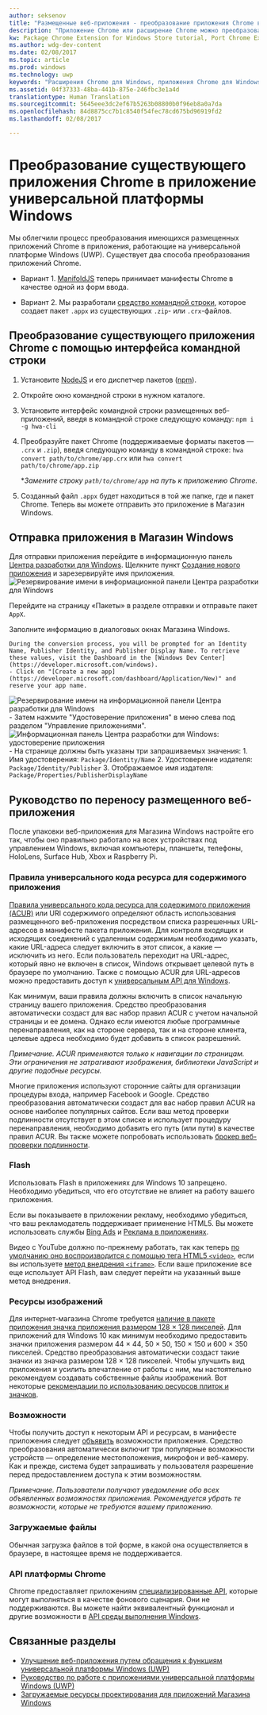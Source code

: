 ```yaml
---
author: seksenov
title: "Размещенные веб-приложения - преобразование приложения Chrome в приложение универсальной платформы Windows"
description: "Приложение Chrome или расширение Chrome можно преобразовать в приложение универсальной платформы Windows (UWP) для Магазина Windows."
kw: Package Chrome Extension for Windows Store tutorial, Port Chrome Extension to Windows 10, How to convert Chrome App to Windows, How to add Chrome Extension to Windows Store, hwa-cli, Hosted Web Apps Command Line Interface CLI Tool, Install Chrome Extension on Windows 10 Device, convert .crx to .AppX
ms.author: wdg-dev-content
ms.date: 02/08/2017
ms.topic: article
ms.prod: windows
ms.technology: uwp
keywords: "Расширения Chrome для Windows, приложения Chrome для Windows, hwa-cli, преобразование .crx в .AppX"
ms.assetid: 04f37333-48ba-441b-875e-246fbc3e1a4d
translationtype: Human Translation
ms.sourcegitcommit: 5645eee3dc2ef67b5263b08800b0f96eb8a0a7da
ms.openlocfilehash: 84d8875cc7b1c8540f54fec78cd675bd96919fd2
ms.lasthandoff: 02/08/2017

---
```


# <a name="convert-your-existing-chrome-app-to-a-universal-windows-platform-app"></a>Преобразование существующего приложения Chrome в приложение универсальной платформы Windows

Мы облегчили процесс преобразования имеющихся размещенных приложений Chrome в приложения, работающие на универсальной платформе Windows (UWP). Существует два способа преобразования приложений Chrome.

- Вариант 1. [ManifoldJS](http://manifoldjs.com/) теперь принимает манифесты Chrome в качестве одной из форм ввода. 

- Вариант 2. Мы разработали [средство командной строки](https://github.com/MicrosoftEdge/hwa-cli), которое создает пакет `.appx` из существующих `.zip`- или `.crx`-файлов.

## <a name="convert-your-existing-chrome-app-using-the-command-line-interface"></a>Преобразование существующего приложения Chrome с помощью интерфейса командной строки

1. Установите [NodeJS](https://nodejs.org/en/) и его диспетчер пакетов ([npm](https://www.npmjs.com/)). 


2. Откройте окно командной строки в нужном каталоге.


3. Установите интерфейс командной строки размещенных веб-приложений, введя в командной строке следующую команду: `npm i -g hwa-cli`

4. Преобразуйте пакет Chrome (поддерживаемые форматы пакетов — `.crx` и `.zip`), введя следующую команду в командной строке: `hwa convert path/to/chrome/app.crx` или `hwa convert path/to/chrome/app.zip`

    **Замените строку `path/to/chrome/app` на путь к приложению Chrome.*
    
5. Созданный файл `.appx` будет находиться в той же папке, где и пакет Chrome. Теперь вы можете отправить это приложение в Магазин Windows. 

## <a name="uploading-your-app-to-the-windows-store"></a>Отправка приложения в Магазин Windows

Для отправки приложения перейдите в информационную панель [Центра разработки для Windows](https://developer.microsoft.com/windows). Щелкните пункт [Создание нового приложения](https://developer.microsoft.com/dashboard/Application/New) и зарезервируйте имя приложения.
![Резервирование имени в информационной панели Центра разработки для Windows](images/hwa-to-uwp/reserve_a_name.png)


Перейдите на страницу «Пакеты» в разделе отправки и отправьте пакет `AppX`.

Заполните информацию в диалоговых окнах Магазина Windows.

    During the conversion process, you will be prompted for an Identity Name, Publisher Identity, and Publisher Display Name. To retrieve these values, visit the Dashboard in the [Windows Dev Center](https://developer.microsoft.com/windows).
    - Click on "[Create a new app](https://developer.microsoft.com/dashboard/Application/New)" and reserve your app name.
![Резервирование имени на информационной панели Центра разработки для Windows](images/hwa-to-uwp/reserve_a_name.png)
    - Затем нажмите "Удостоверение приложения" в меню слева под разделом "Управление приложениями".
    ![Информационная панель Центра разработки для Windows: удостоверение приложения](images/hwa-to-uwp/app_identity.png)
    - На странице должны быть указаны три запрашиваемых значения: 
        1. Имя удостоверения: `Package/Identity/Name`
        2. Удостоверение издателя: `Package/Identity/Publisher`
        3. Отображаемое имя издателя: `Package/Properties/PublisherDisplayName`


## <a name="guide-for-migrating-your-hosted-web-app"></a>Руководство по переносу размещенного веб-приложения

После упаковки веб-приложения для Магазина Windows настройте его так, чтобы оно правильно работало на всех устройствах под управлением Windows, включая компьютеры, планшеты, телефоны, HoloLens, Surface Hub, Xbox и Raspberry Pi.

### <a name="application-content-uri-rules"></a>Правила универсального кода ресурса для содержимого приложения

[Правила универсального кода ресурса для содержимого приложения (ACUR)](./hwa-access-features.md) или URI содержимого определяют область использования размещенного веб-приложения посредством списка разрешенных URL-адресов в манифесте пакета приложения. Для контроля входящих и исходящих соединений с удаленным содержимым необходимо указать, какие URL-адреса следует включить в этот список, а какие — исключить из него. Если пользователь переходит на URL-адрес, который явно не включен в список, Windows открывает целевой путь в браузере по умолчанию. Также с помощью ACUR для URL-адресов можно предоставить доступ к [универсальным API для Windows](https://msdn.microsoft.com/library/windows/apps/br211377.aspx).

Как минимум, ваши правила должны включить в список начальную страницу вашего приложения. Средство преобразования автоматически создаст для вас набор правил ACUR с учетом начальной страницы и ее домена. Однако если имеются любые программные перенаправления, как на стороне сервера, так и на стороне клиента, целевые адреса необходимо будет добавить в список разрешений.

*Примечание. ACUR применяются только к навигации по страницам. Эти ограничения не затрагивают изображения, библиотеки JavaScript и другие подобные ресурсы.*

Многие приложения используют сторонние сайты для организации процедуры входа, например Facebook и Google. Средство преобразования автоматически создаст для вас набор правил ACUR на основе наиболее популярных сайтов. Если ваш метод проверки подлинности отсутствует в этом списке и использует процедуру перенаправления, необходимо добавить его путь (или пути) в качестве правил ACUR. Вы также можете попробовать использовать [брокер веб-проверки подлинности](./hwa-access-features.md).

### <a name="flash"></a>Flash

Использовать Flash в приложениях для Windows 10 запрещено. Необходимо убедиться, что его отсутствие не влияет на работу вашего приложения.

Если вы показываете в приложении рекламу, необходимо убедиться, что ваш рекламодатель поддерживает применение HTML5. Вы можете использовать службы [Bing Ads](https://bingads.microsoft.com/) и [Реклама в приложениях](http://adsinapps.microsoft.com/).

Видео с YouTube должно по-прежнему работать, так как теперь [по умолчанию оно воспроизводится с помощью тега HTML5 `<video>`](http://youtube-eng.blogspot.com/2015/01/youtube-now-defaults-to-html5_27.html), если вы используете [метод внедрения `<iframe>`](https://developers.google.com/youtube/iframe_api_reference). Если ваше приложение все еще использует API Flash, вам следует перейти на указанный выше метод внедрения.

### <a name="image-assets"></a>Ресурсы изображений

Для интернет-магазина Chrome требуется [наличие в пакете приложения значка приложения размером 128 × 128 пикселей](https://developer.chrome.com/webstore/images). Для приложений для Windows 10 как минимум необходимо предоставить значки приложения размером 44 × 44, 50 × 50, 150 × 150 и 600 × 350 пикселей. Средство преобразования автоматически создаст такие значки из значка размером 128 × 128 пикселей. Чтобы улучшить вид приложения и усилить впечатление от работы с ним, мы настоятельно рекомендуем создавать собственные файлы изображений. Вот некоторые [рекомендации по использованию ресурсов плиток и значков](https://msdn.microsoft.com/library/windows/apps/mt412102.aspx).

### <a name="capabilities"></a>Возможности

Чтобы получить доступ к некоторым API и ресурсам, в манифесте приложения следует [объявить](https://msdn.microsoft.com/windows/uwp/packaging/app-capability-declarations) возможности приложения. Средство преобразования автоматически включит три популярные возможности устройств — определение местоположения, микрофон и веб-камеру. Как и прежде, система будет запрашивать у пользователя разрешение перед предоставлением доступа к этим возможностям.

*Примечание. Пользователи получают уведомление обо всех объявленных возможностях приложения. Рекомендуется убрать те возможности, которые не требуются вашему приложению.*

### <a name="file-downloads"></a>Загружаемые файлы

Обычная загрузка файлов в той форме, в какой она осуществляется в браузере, в настоящее время не поддерживается.

### <a name="chrome-platform-apis"></a>API платформы Chrome

Chrome предоставляет приложениям [специализированные API](https://developer.chrome.com/apps/api_index), которые могут выполняться в качестве фонового сценария. Они не поддерживаются. Вы можете найти эквивалентный функционал и другие возможности в [API среды выполнения Windows](https://msdn.microsoft.com/library/windows/apps/br211377.aspx).

## <a name="related-topics"></a>Связанные разделы

- [Улучшение веб-приложения путем обращения к функциям универсальной платформы Windows (UWP)](./hwa-access-features.md)
- [Руководство по работе с приложениями универсальной платформы Windows (UWP)](http://go.microsoft.com/fwlink/p/?LinkID=397871)
- [Загружаемые ресурсы проектирования для приложений Магазина Windows](https://msdn.microsoft.com/library/windows/apps/xaml/bg125377.aspx)


